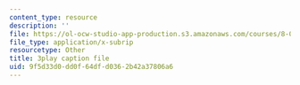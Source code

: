 ```yaml
---
content_type: resource
description: ''
file: https://ol-ocw-studio-app-production.s3.amazonaws.com/courses/8-01sc-classical-mechanics-fall-2016/9f5d33d0dd0f64dfd0362b42a37806a6_flwYlUfw4WU.srt
file_type: application/x-subrip
resourcetype: Other
title: 3play caption file
uid: 9f5d33d0-dd0f-64df-d036-2b42a37806a6
---
```

